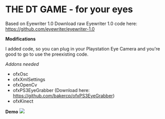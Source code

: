 THE DT GAME - for your eyes
==============

Based on Eyewriter 1.0
Download raw Eyewriter 1.0 code here: https://github.com/eyewriter/eyewriter-1.0

**Modifications**

I added code, so you can plug in your Playstation Eye Camera and you're good to go to use the preexisting code.

*Addons needed*
- ofxOsc
- ofxXmlSettings
- ofxOpenCv
- ofxPS3EyeGrabber (Download here: https://github.com/bakercp/ofxPS3EyeGrabber)
- ofxKinect
 
**Demo**
![](https://github.com/228miles/dtgame-with-eyes/blob/master/documentation/eyetracking_calibration.png)
